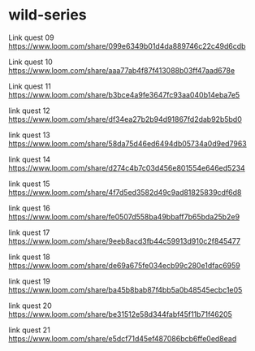 # wild-series
Link quest 09 https://www.loom.com/share/099e6349b01d4da889746c22c49d6cdb 


Link quest 10 https://www.loom.com/share/aaa77ab4f87f413088b03ff47aad678e


Link quest 11 https://www.loom.com/share/b3bce4a9fe3647fc93aa040b14eba7e5


link quest 12 https://www.loom.com/share/df34ea27b2b94d91867fd2dab92b5bd0 


link quest 13 https://www.loom.com/share/58da75d46ed6494db05734a0d9ed7963 


link quest 14 https://www.loom.com/share/d274c4b7c03d456e801554e646ed5234


link quest 15 https://www.loom.com/share/4f7d5ed3582d49c9ad81825839cdf6d8


link quest 16 https://www.loom.com/share/fe0507d558ba49bbaff7b65bda25b2e9


link quest 17 https://www.loom.com/share/9eeb8acd3fb44c59913d910c2f845477


link quest 18 https://www.loom.com/share/de69a675fe034ecb99c280e1dfac6959


link quest 19 https://www.loom.com/share/ba45b8bab87f4bb5a0b48545ecbc1e05


link quest 20 https://www.loom.com/share/be31512e58d344fabf45f11b71f46205


link quest 21 https://www.loom.com/share/e5dcf71d45ef487086bcb6ffe0ed8ead